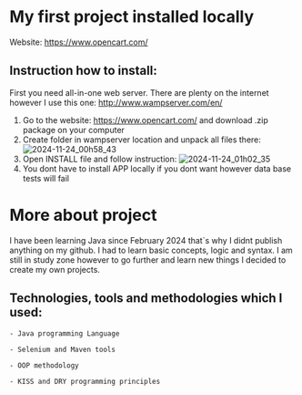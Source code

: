 # My first project installed locally
Website: https://www.opencart.com/


## Instruction how to install:
First you need all-in-one web server. There are plenty on the internet however I use this one: http://www.wampserver.com/en/
1. Go to the website: https://www.opencart.com/ and download .zip package on your computer
2. Create folder in wampserver location and unpack all files there:
   ![2024-11-24_00h58_43](https://github.com/user-attachments/assets/c0f12212-401c-4460-814c-d7945bfded64)
3. Open INSTALL file and follow instruction:
   ![2024-11-24_01h02_35](https://github.com/user-attachments/assets/26730d21-1bbc-468f-b18b-a590deb060b1)
4. You dont have to install APP locally if you dont want however data base tests will fail


# More about project
I have been learning Java since February 2024 that`s why I didnt publish anything on my github. I had to learn basic concepts, logic and syntax.
I am still in study zone however to go further and learn new things I decided to create my own projects.

## Technologies, tools and methodologies which I used:
`- Java programming Language`

`- Selenium and Maven tools`

`- OOP methodology`

`- KISS and DRY programming principles` 








